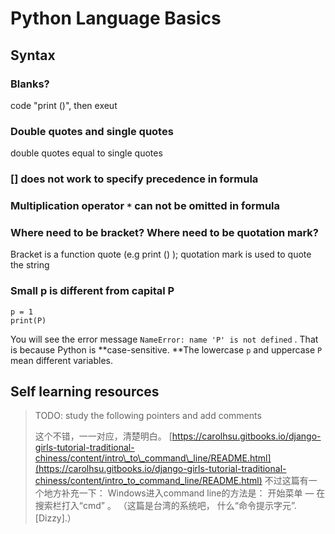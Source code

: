 # Python Language Basics

## Syntax

### Blanks?

code "print \(\)", then exeut

### Double quotes and single quotes

double quotes equal to single quotes

### \[\] does not work to specify precedence in formula

### Multiplication operator `*` can not be omitted in formula

### Where need to be bracket? Where need to be quotation mark?

Bracket is a function quote \(e.g print \(\) \); quotation mark is used to quote the string

### Small p is different from capital P

```
p = 1
print(P)
```

You will see the error message `NameError: name 'P' is not defined` . That is because Python is **case-sensitive. **The lowercase `p` and uppercase `P` mean different variables.

## Self learning resources

> TODO: study the following pointers and add comments
>
> 这个不错，一一对应，清楚明白。 [https://carolhsu.gitbooks.io/django-girls-tutorial-traditional-chiness/content/intro\_to\_command\_line/README.html](https://carolhsu.gitbooks.io/django-girls-tutorial-traditional-chiness/content/intro_to_command_line/README.html) 不过这篇有一个地方补充一下： Windows进入command line的方法是： 开始菜单 — 在搜索栏打入“cmd” 。 （这篇是台湾的系统吧， 什么“命令提示字元”.\[Dizzy\].）



